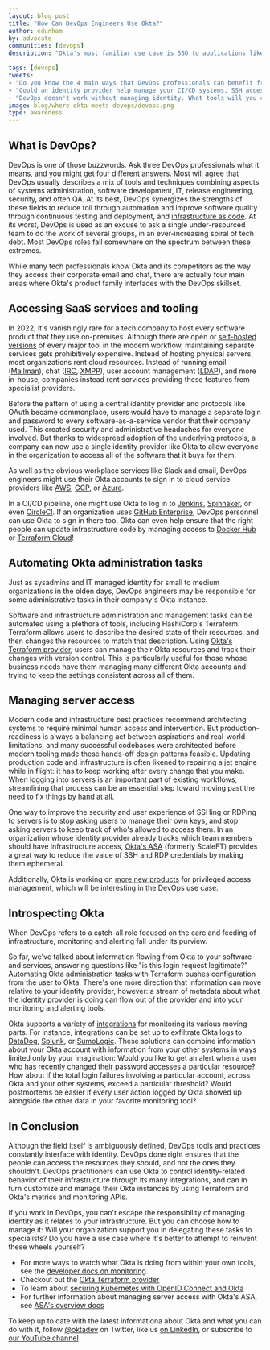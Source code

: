 ```yaml
---
layout: blog_post
title: "How Can DevOps Engineers Use Okta?"
author: edunham 
by: advocate
communities: [devops]
description: "Okta's most familiar use case is SSO to applications like mail, chat, and other cloud services. But it can also help automate administration tasks with Terraform, manage server access, and provide data for metrics and monitoring"

tags: [devops]
tweets:
- "Do you know the 4 main ways that DevOps professionals can benefit from Okta's products?"
- "Could an identity provider help manage your CI/CD systems, SSH access controls, and more?"
- "DevOps doesn't work without managing identity. What tools will you choose?"
image: blog/where-okta-meets-devops/devops.png
type: awareness
---
```


## What is DevOps? 

DevOps is one of those buzzwords. Ask three DevOps professionals what it means, and you might get four different answers. Most will agree that DevOps usually describes a mix of tools and techniques combining aspects of systems administration, software development, IT, release engineering, security, and often QA. At its best, DevOps synergizes the strengths of these fields to reduce toil through automation and improve software quality through continuous testing and deployment, and [infrastructure as code](https://en.wikipedia.org/wiki/Infrastructure_as_code). At its worst, DevOps is used as an excuse to ask a single under-resourced team to do the work of several groups, in an ever-increasing spiral of tech debt. Most DevOps roles fall somewhere on the spectrum between these extremes. 

While many tech professionals know Okta and its competitors as the way they access their corporate email and chat, there are actually four main areas where Okta's product family interfaces with the DevOps skillset. 

## Accessing SaaS services and tooling

In 2022, it's vanishingly rare for a tech company to host every software product that they use on-premises. Although there are open or [self-hosted versions](https://github.com/awesome-selfhosted/awesome-selfhosted) of every major tool in the modern workflow, maintaining separate services gets prohibitively expensive. Instead of hosting physical servers, most organizations rent cloud resources. Instead of running email ([Mailman](https://list.org/)), chat ([IRC](https://datatracker.ietf.org/doc/html/rfc1459), [XMPP](https://xmpp.org/about/technology-overview/)), user account management ([LDAP](https://ldap.com/)), and more in-house, companies instead rent services providing these features from specialist providers. 

Before the pattern of using a central identity provider and protocols like OAuth became commonplace, users would have to manage a separate login and password to every software-as-a-service vendor that their company used. This created security and administrative headaches for everyone involved. But thanks to widespread adoption of the underlying protocols, a company can now use a single identity provider like Okta to allow everyone in the organization to access all of the software that it buys for them. 

As well as the obvious workplace services like Slack and email, DevOps engineers might use their Okta accounts to sign in to cloud service providers like [AWS](https://www.okta.com/aws/), [GCP](https://www.okta.com/%20partners/google/), or [Azure](https://www.okta.com/integrations/azure-portal-login/#overview).

In a CI/CD pipeline, one might use Okta to log in to [Jenkins](https://www.okta.com/integrations/jenkins/#overview), [Spinnaker](https://docs.armory.io/armory-enterprise/armory-admin/auth-okta-configure/), or even [CircleCI](https://www.okta.com/integrations/circleci/#overview). If an organization uses [GitHub Enterprise](https://saml-doc.okta.com/Provisioning_Docs/GitHub_Enterprise_Provisioning.html), DevOps personnel can use Okta to sign in there too. Okta can even help ensure that the right people can update infrastructure code by managing access to [Docker Hub](https://www.okta.com/integrations/docker-hub/#overview) or [Terraform Cloud](https://www.okta.com/integrations/terraform-cloud/#overview)!

## Automating Okta administration tasks
Just as sysadmins and IT managed identity for small to medium organizations in the olden days, DevOps engineers may be responsible for some administrative tasks in their company's Okta instance. 

Software and infrastructure administration and management tasks can be automated using a plethora of tools, including HashiCorp's Terraform. Terraform allows users to describe the desired state of their resources, and then changes the resources to match that description.  Using [Okta's Terraform provider](https://github.com/okta/terraform-provider-okta), users can manage their Okta resources and track their changes with version control. This is particularly useful for those whose business needs have them managing many different Okta accounts and trying to keep the settings consistent across all of them. 

## Managing server access

Modern code and infrastructure best practices recommend architecting systems to require minimal human access and intervention. But production-readiness is always a balancing act between aspirations and real-world limitations, and many successful codebases were architected before modern tooling made these hands-off design patterns feasible. Updating production code and infrastructure is often likened to repairing a jet engine while in flight: it has to keep working after every change that you make. When logging into servers is an important part of existing workflows, streamlining that process can be an essential step toward moving past the need to fix things by hand at all. 

One way to improve the security and user experience of SSHing or RDPing to servers is to stop asking users to manage their own keys, and stop asking servers to keep track of who's allowed to access them. In an organization whose identity provider already tracks which team members should have infrastructure access, [Okta's ASA](https://www.okta.com/demo/okta-advanced-server-access/) (formerly ScaleFT) provides a great way to reduce the value of SSH and RDP credentials by making them ephemeral. 

Additionally, Okta is working on [more new products](https://www.okta.com/press-room/press-releases/okta-introduces-new-okta-privileged-access-product-to-strengthen-security/) for privileged access management, which will be interesting in the DevOps use case. 

## Introspecting Okta

When DevOps refers to a catch-all role focused on the care and feeding of infrastructure, monitoring and alerting fall under its purview. 

So far, we've talked about information flowing from Okta to your software and services, answering questions like "is this login request legitimate?" Automating Okta administration tasks with Terraform pushes configuration from the user to Okta. There's one more direction that information can move relative to your identity provider, however: a stream of metadata about what the identity provider is doing can flow out of the provider and into your monitoring and alerting tools. 

Okta supports a variety of [integrations](https://support.okta.com/help/s/article/Exporting-Okta-Log-Data) for monitoring its various moving parts. For instance, integrations can be set up to exfiltrate Okta logs to [DataDog](https://docs.datadoghq.com/integrations/okta/), [Splunk](https://www.okta.com/integrations/splunk-add-on-for-okta/), or [SumoLogic](https://www.okta.com/integrations/sumologic/). These solutions can combine information about your Okta account with information from your other systems in ways limited only by your imagination: Would you like to get an alert when a user who has recently changed their password accesses a particular resource? How about if the total login failures involving a particular account, across Okta and your other systems, exceed a particular threshold? Would postmortems be easier if every user action logged by Okta showed up alongside the other data in your favorite monitoring tool?

## In Conclusion

Although the field itself is ambiguously defined, DevOps tools and practices constantly interface with identity. DevOps done right ensures that the people can access the resources they should, and not the ones they shouldn't. DevOps practitioners can use Okta to control identity-related behavior of their infrastructure through its many integrations, and can in turn customize and manage their Okta instances by using Terraform and Okta's metrics and monitoring APIs. 

If you work in DevOps, you can't escape the responsibility of managing identity as it relates to your infrastructure. But you can choose how to manage it: Will your organization support you in delegating these tasks to specialists? Do you have a use case where it's better to attempt to reinvent these wheels yourself?

* For more ways to watch what Okta is doing from within your own tools, see the [developer docs on monitoring](https://developer.okta.com/docs/concepts/monitor). 
* Checkout out the [Okta Terraform provider](https://github.com/okta/terraform-provider-okta)
* To learn about [securing Kubernetes with OpenID Connect and Okta](/blog/2021/11/08/k8s-api-server-oidc)
* For further information about managing server access with Okta's ASA, see [ASA's overview docs](https://help.okta.com/asa/en-us/Content/Topics/Adv_Server_Access/docs/asa-overview.htm)

To keep up to date with the latest informationa about Okta and what you can do with it, follow [@oktadev](https://twitter.com/oktadev) on Twitter, like us [on LinkedIn](https://www.linkedin.com/company/oktadev/), or subscribe to [our YouTube channel](https://www.youtube.com/oktadev)

